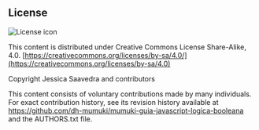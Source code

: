 ## License
![License icon](https://licensebuttons.net/l/by-sa/3.0/88x31.png)

This content is distributed under Creative Commons License Share-Alike, 4.0. [https://creativecommons.org/licenses/by-sa/4.0/](https://creativecommons.org/licenses/by-sa/4.0)

Copyright Jessica Saavedra and contributors

This content consists of voluntary contributions made by many
individuals. For exact contribution history, see its revision history
available at https://github.com/dh-mumuki/mumuki-guia-javascript-logica-booleana and the AUTHORS.txt file.

